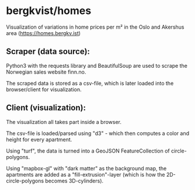 # bergkvist/homes
Visualization of variations in home prices per m² in the Oslo and Akershus area (https://homes.bergkv.ist)

## Scraper (data source):

Python3 with the requests library and BeautifulSoup are used to scrape the Norwegian sales website finn.no.

The scraped data is stored as a csv-file, which is later loaded into the browser/client for visualization.


## Client (visualization):

The visualization all takes part inside a browser.

The csv-file is loaded/parsed using "d3" - which then computes a color and height for every apartment.

Using "turf", the data is turned into a GeoJSON FeatureCollection of circle-polygons.

Using "mapbox-gl" with "dark matter" as the background map, the apartments are added as a "fill-extrusion"-layer (which is how the 2D-circle-polygons becomes 3D-cylinders).
